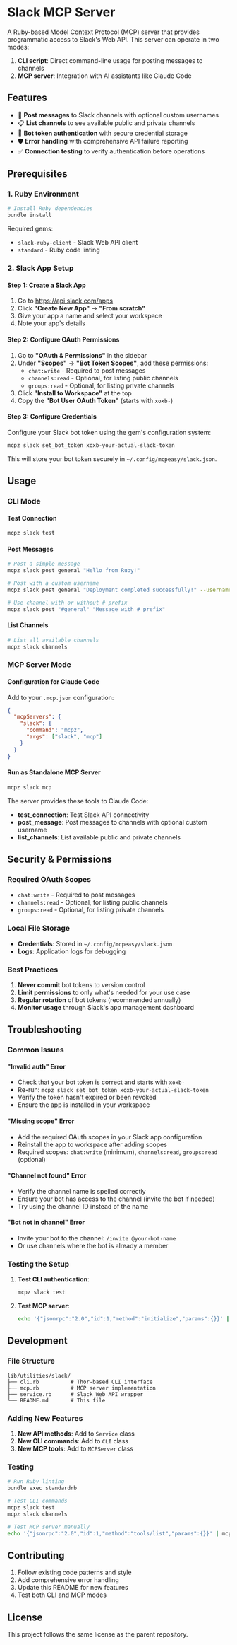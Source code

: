 # Slack MCP Server

A Ruby-based Model Context Protocol (MCP) server that provides programmatic access to Slack's Web API. This server can operate in two modes:

1. **CLI script**: Direct command-line usage for posting messages to channels
2. **MCP server**: Integration with AI assistants like Claude Code

## Features

- 💬 **Post messages** to Slack channels with optional custom usernames
- 📋 **List channels** to see available public and private channels
- 🔐 **Bot token authentication** with secure credential storage
- 🛡️ **Error handling** with comprehensive API failure reporting
- ✅ **Connection testing** to verify authentication before operations

## Prerequisites

### 1. Ruby Environment

```bash
# Install Ruby dependencies
bundle install
```

Required gems:
- `slack-ruby-client` - Slack Web API client
- `standard` - Ruby code linting

### 2. Slack App Setup

#### Step 1: Create a Slack App

1. Go to https://api.slack.com/apps
2. Click **"Create New App"** → **"From scratch"**
3. Give your app a name and select your workspace
4. Note your app's details

#### Step 2: Configure OAuth Permissions

1. Go to **"OAuth & Permissions"** in the sidebar
2. Under **"Scopes"** → **"Bot Token Scopes"**, add these permissions:
   - `chat:write` - Required to post messages
   - `channels:read` - Optional, for listing public channels
   - `groups:read` - Optional, for listing private channels
3. Click **"Install to Workspace"** at the top
4. Copy the **"Bot User OAuth Token"** (starts with `xoxb-`)

#### Step 3: Configure Credentials

Configure your Slack bot token using the gem's configuration system:

```bash
mcpz slack set_bot_token xoxb-your-actual-slack-token
```

This will store your bot token securely in `~/.config/mcpeasy/slack.json`.

## Usage

### CLI Mode

#### Test Connection
```bash
mcpz slack test
```

#### Post Messages
```bash
# Post a simple message
mcpz slack post general "Hello from Ruby!"

# Post with a custom username
mcpz slack post general "Deployment completed successfully!" --username "DeployBot"

# Use channel with or without # prefix
mcpz slack post "#general" "Message with # prefix"
```

#### List Channels
```bash
# List all available channels
mcpz slack channels
```

### MCP Server Mode

#### Configuration for Claude Code

Add to your `.mcp.json` configuration:

```json
{
  "mcpServers": {
    "slack": {
      "command": "mcpz",
      "args": ["slack", "mcp"]
    }
  }
}
```

#### Run as Standalone MCP Server

```bash
mcpz slack mcp
```

The server provides these tools to Claude Code:

- **test_connection**: Test Slack API connectivity
- **post_message**: Post messages to channels with optional custom username
- **list_channels**: List available public and private channels

## Security & Permissions

### Required OAuth Scopes

- `chat:write` - Required to post messages
- `channels:read` - Optional, for listing public channels  
- `groups:read` - Optional, for listing private channels

### Local File Storage

- **Credentials**: Stored in `~/.config/mcpeasy/slack.json`
- **Logs**: Application logs for debugging

### Best Practices

1. **Never commit** bot tokens to version control
2. **Limit permissions** to only what's needed for your use case
3. **Regular rotation** of bot tokens (recommended annually)
4. **Monitor usage** through Slack's app management dashboard

## Troubleshooting

### Common Issues

#### "Invalid auth" Error
- Check that your bot token is correct and starts with `xoxb-`
- Re-run: `mcpz slack set_bot_token xoxb-your-actual-slack-token`
- Verify the token hasn't expired or been revoked
- Ensure the app is installed in your workspace

#### "Missing scope" Error
- Add the required OAuth scopes in your Slack app configuration
- Reinstall the app to workspace after adding scopes
- Required scopes: `chat:write` (minimum), `channels:read`, `groups:read` (optional)

#### "Channel not found" Error
- Verify the channel name is spelled correctly
- Ensure your bot has access to the channel (invite the bot if needed)
- Try using the channel ID instead of the name

#### "Bot not in channel" Error
- Invite your bot to the channel: `/invite @your-bot-name`
- Or use channels where the bot is already a member

### Testing the Setup

1. **Test CLI authentication**:
   ```bash
   mcpz slack test
   ```

2. **Test MCP server**:
   ```bash
   echo '{"jsonrpc":"2.0","id":1,"method":"initialize","params":{}}' | mcpz slack mcp
   ```

## Development

### File Structure

```
lib/utilities/slack/
├── cli.rb          # Thor-based CLI interface
├── mcp.rb          # MCP server implementation  
├── service.rb      # Slack Web API wrapper
└── README.md       # This file
```

### Adding New Features

1. **New API methods**: Add to `Service` class
2. **New CLI commands**: Add to `CLI` class  
3. **New MCP tools**: Add to `MCPServer` class

### Testing

```bash
# Run Ruby linting
bundle exec standardrb

# Test CLI commands
mcpz slack test
mcpz slack channels

# Test MCP server manually
echo '{"jsonrpc":"2.0","id":1,"method":"tools/list","params":{}}' | mcpz slack mcp
```

## Contributing

1. Follow existing code patterns and style
2. Add comprehensive error handling
3. Update this README for new features
4. Test both CLI and MCP modes

## License

This project follows the same license as the parent repository.